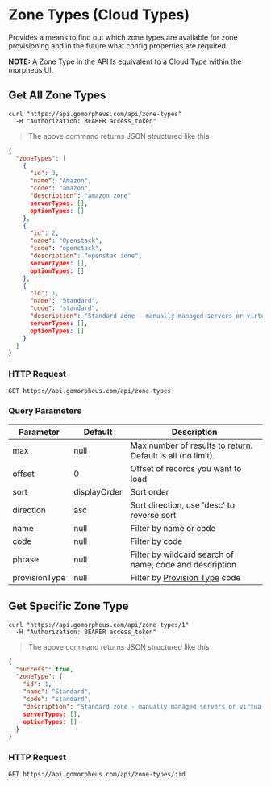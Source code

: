 # Zone Types  (Cloud Types)

Provides a means to find out which zone types are available for zone provisioning and in the  future what config properties are required.

**NOTE:** A Zone Type in the API Is equivalent to a Cloud Type within the morpheus UI.

## Get All Zone Types

```shell
curl "https://api.gomorpheus.com/api/zone-types"
  -H "Authorization: BEARER access_token"
```

> The above command returns JSON structured like this

```json
{
  "zoneTypes": [
    {
      "id": 3,
      "name": "Amazon",
      "code": "amazon",
      "description": "amazon zone"
      serverTypes: [],
      optionTypes: []
    },
    {
      "id": 2,
      "name": "Openstack",
      "code": "openstack",
      "description": "openstac zone",
      serverTypes: [],
      optionTypes: []
    },
    {
      "id": 1,
      "name": "Standard",
      "code": "standard",
      "description": "Standard zone - manually managed servers or virtual machines"
      serverTypes: [],
      optionTypes: []
    }
  ]
}
```

### HTTP Request

`GET https://api.gomorpheus.com/api/zone-types`

### Query Parameters

Parameter | Default | Description
--------- | ------- | -----------
max | null | Max number of results to return. Default is all (no limit).
offset | 0 | Offset of records you want to load
sort | displayOrder | Sort order
direction | asc | Sort direction, use 'desc' to reverse sort
name | null | Filter by name or code
code | null | Filter by code
phrase | null | Filter by wildcard search of name, code and description
provisionType | null | Filter by [Provision Type](#provision-types) code

## Get Specific Zone Type

```shell
curl "https://api.gomorpheus.com/api/zone-types/1"
  -H "Authorization: BEARER access_token"
```

> The above command returns JSON structured like this

```json
{
  "success": true,
  "zoneType": {
    "id": 1,
    "name": "Standard",
    "code": "standard",
    "description": "Standard zone - manually managed servers or virtual machines"
    serverTypes: [],
    optionTypes: []
  }
}
```
### HTTP Request

`GET https://api.gomorpheus.com/api/zone-types/:id`
